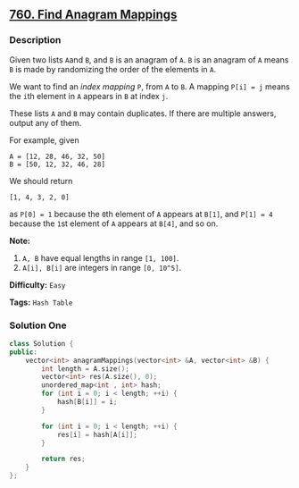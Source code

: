 ## [760. Find Anagram Mappings](https://leetcode.com/problems/find-anagram-mappings/description/)

### Description

Given two lists `A`and `B`, and `B` is an anagram of `A`. `B` is an anagram of `A` means `B` is made by randomizing the order of the elements in `A`.

We want to find an _index mapping_ `P`, from `A` to `B`. A mapping `P[i] = j` means the `i`th element in `A` appears in `B` at index `j`.

These lists `A` and `B` may contain duplicates. If there are multiple answers, output any of them.

For example, given

```
A = [12, 28, 46, 32, 50]
B = [50, 12, 32, 46, 28]
```

We should return

```
[1, 4, 3, 2, 0]
```

as `P[0] = 1` because the `0`th element of `A` appears at `B[1]`, and `P[1] = 4` because the `1`st element of `A` appears at `B[4]`, and so on.

**Note:**

1. `A, B` have equal lengths in range `[1, 100]`.
2. `A[i], B[i]` are integers in range `[0, 10^5]`.

**Difficulty:** `Easy`

**Tags:** `Hash Table`

### Solution One

```c++
class Solution {
public:
    vector<int> anagramMappings(vector<int> &A, vector<int> &B) {
        int length = A.size();
        vector<int> res(A.size(), 0);
        unordered_map<int , int> hash;
        for (int i = 0; i < length; ++i) {
            hash[B[i]] = i;
        }

        for (int i = 0; i < length; ++i) {
            res[i] = hash[A[i]];
        }

        return res;
    }
};
```
